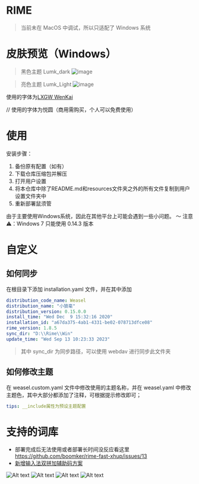 # RIME

> 当前未在 MacOS 中调试，所以只适配了 Windows 系统

# 皮肤预览（Windows）

> 黑色主题 Lumk_dark
![image](https://github.com/rwerplus/rime/assets/48611415/277c4d6d-32b2-464a-a400-12ab9b892305)

> 亮色主题 Lumk_Light
![image](https://github.com/rwerplus/rime/assets/48611415/af3fa049-e5f4-4906-9f93-785a44a153c9)


使用的字体为[LXGW WenKai](https://github.com/lxgw/LxgwWenKai)

// 使用的字体为悦圆（商用需购买，个人可以免费使用）

# 使用

安装步骤：  
1. 备份原有配置（如有）  
2. 下载仓库压缩包并解压  
3. 打开用户设置  
4. 将本仓库中除了README.md和resources文件夹之外的所有文件复制到用户设置文件夹中  
5. 重新部署鼠须管  

由于主要使用Windows系统，因此在其他平台上可能会遇到一些小问题。
～ 注意 ⚠️：Windows 7 只能使用 0.14.3 版本

# 自定义

## 如何同步

在根目录下添加 installation.yaml 文件，并在其中添加

```yaml
distribution_code_name: Weasel
distribution_name: "小狼毫"
distribution_version: 0.15.0.0
install_time: "Wed Dec  9 15:32:16 2020"
installation_id: "a67da375-4ab1-4331-be02-078713dfce08"
rime_version: 1.8.5
sync_dir: "D:\\Rime\\Win"
update_time: "Wed Sep 13 10:23:33 2023"
```

> 其中 sync_dir 为同步路径，可以使用 webdav 进行同步此文件夹

## 如何修改主题

在 weasel.custom.yaml 文件中修改使用的主题名称，并在 weasel.yaml 中修改主题色，其中大部分都添加了注释，可根据提示修改即可；

```yaml
tips: __include属性为预设主题配置
```

# 支持的词库

- 部署完成后无法使用或者部署长时间没反应看这里 https://github.com/boomker/rime-fast-xhup/issues/13
- [新增输入法双拼加辅助码方案](https://github.com/boomker/rime-fast-xhup)

  
![Alt text](resources/image-4.png)
![Alt text](resources/image-1.png)
![Alt text](resources/image-2.png)
![Alt text](resources/image-3.png)








